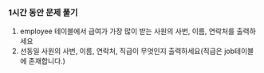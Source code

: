 ### 1시간 동안 문제 풀기

1. employee 테이블에서 급여가 가장 많이 받는 사원의 사번, 이름, 연락처를 출력하세요
2. 선동일 사원의 사번, 이름, 연락처, 직급이 무엇인지 출력하세요(직급은 job테이블에 존재합니다.)